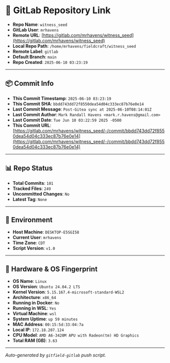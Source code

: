# 🔗 GitLab Repository Link

- **Repo Name**: `witness_seed`
- **GitLab User**: `mrhavens`
- **Remote URL**: [https://gitlab.com/mrhavens/witness_seed](https://gitlab.com/mrhavens/witness_seed)
- **Local Repo Path**: `/home/mrhavens/fieldcraft/witness_seed`
- **Remote Label**: `gitlab`
- **Default Branch**: `main`
- **Repo Created**: `2025-06-10 03:23:19`

---

## 📦 Commit Info

- **This Commit Timestamp**: `2025-06-10 03:23:19`
- **This Commit SHA**: `bbdd743dd72f8550dea54d04c333ec87b76e0e14`
- **Last Commit Message**: `Post-Gitea sync at 2025-06-10T08:14:01Z`
- **Last Commit Author**: `Mark Randall Havens <mark.r.havens@gmail.com>`
- **Last Commit Date**: `Tue Jun 10 03:22:59 2025 -0500`
- **This Commit URL**: [https://gitlab.com/mrhavens/witness_seed/-/commit/bbdd743dd72f8550dea54d04c333ec87b76e0e14](https://gitlab.com/mrhavens/witness_seed/-/commit/bbdd743dd72f8550dea54d04c333ec87b76e0e14)

---

## 📊 Repo Status

- **Total Commits**: `101`
- **Tracked Files**: `249`
- **Uncommitted Changes**: `No`
- **Latest Tag**: `None`

---

## 🧽 Environment

- **Host Machine**: `DESKTOP-E5SGI58`
- **Current User**: `mrhavens`
- **Time Zone**: `CDT`
- **Script Version**: `v1.0`

---

## 🧬 Hardware & OS Fingerprint

- **OS Name**: `Linux`
- **OS Version**: `Ubuntu 24.04.2 LTS`
- **Kernel Version**: `5.15.167.4-microsoft-standard-WSL2`
- **Architecture**: `x86_64`
- **Running in Docker**: `No`
- **Running in WSL**: `Yes`
- **Virtual Machine**: `wsl`
- **System Uptime**: `up 59 minutes`
- **MAC Address**: `00:15:5d:33:04:7a`
- **Local IP**: `172.18.207.124`
- **CPU Model**: `AMD A6-3420M APU with Radeon(tm) HD Graphics`
- **Total RAM (GB)**: `3.63`

---

_Auto-generated by `gitfield-gitlab` push script._
